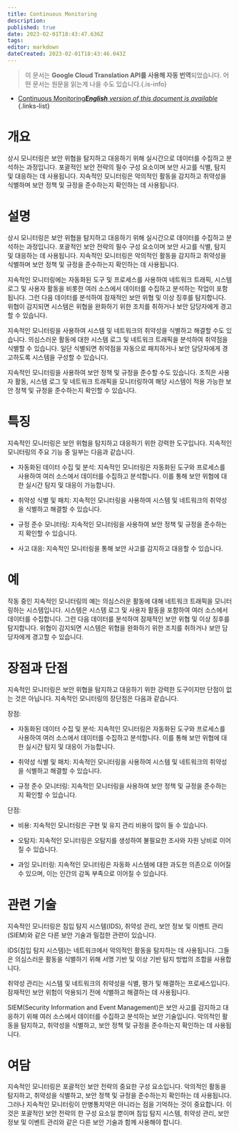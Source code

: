 ```yaml
---
title: Continuous Monitoring
description: 
published: true
date: 2023-02-01T18:43:47.636Z
tags: 
editor: markdown
dateCreated: 2023-02-01T18:43:46.043Z
---
```


> 이 문서는 **Google Cloud Translation API를 사용해 자동 번역**되었습니다.
어떤 문서는 원문을 읽는게 나을 수도 있습니다.{.is-info}

- [Continuous Monitoring***English** version of this document is available*](/en/Knowledge-base/Dictionary/continuous-monitoring)
{.links-list}

# 개요
상시 모니터링은 보안 위협을 탐지하고 대응하기 위해 실시간으로 데이터를 수집하고 분석하는 과정입니다. 포괄적인 보안 전략의 필수 구성 요소이며 보안 사고를 식별, 탐지 및 대응하는 데 사용됩니다. 지속적인 모니터링은 악의적인 활동을 감지하고 취약성을 식별하며 보안 정책 및 규정을 준수하는지 확인하는 데 사용됩니다.

# 설명
상시 모니터링은 보안 위협을 탐지하고 대응하기 위해 실시간으로 데이터를 수집하고 분석하는 과정입니다. 포괄적인 보안 전략의 필수 구성 요소이며 보안 사고를 식별, 탐지 및 대응하는 데 사용됩니다. 지속적인 모니터링은 악의적인 활동을 감지하고 취약성을 식별하며 보안 정책 및 규정을 준수하는지 확인하는 데 사용됩니다.

지속적인 모니터링에는 자동화된 도구 및 프로세스를 사용하여 네트워크 트래픽, 시스템 로그 및 사용자 활동을 비롯한 여러 소스에서 데이터를 수집하고 분석하는 작업이 포함됩니다. 그런 다음 데이터를 분석하여 잠재적인 보안 위협 및 이상 징후를 탐지합니다. 위협이 감지되면 시스템은 위협을 완화하기 위한 조치를 취하거나 보안 담당자에게 경고할 수 있습니다.

지속적인 모니터링을 사용하여 시스템 및 네트워크의 취약성을 식별하고 해결할 수도 있습니다. 의심스러운 활동에 대한 시스템 로그 및 네트워크 트래픽을 분석하여 취약점을 식별할 수 있습니다. 일단 식별되면 취약점을 자동으로 패치하거나 보안 담당자에게 경고하도록 시스템을 구성할 수 있습니다.

지속적인 모니터링을 사용하여 보안 정책 및 규정을 준수할 수도 있습니다. 조직은 사용자 활동, 시스템 로그 및 네트워크 트래픽을 모니터링하여 해당 시스템이 적용 가능한 보안 정책 및 규정을 준수하는지 확인할 수 있습니다.

# 특징
지속적인 모니터링은 보안 위협을 탐지하고 대응하기 위한 강력한 도구입니다. 지속적인 모니터링의 주요 기능 중 일부는 다음과 같습니다.

- 자동화된 데이터 수집 및 분석: 지속적인 모니터링은 자동화된 도구와 프로세스를 사용하여 여러 소스에서 데이터를 수집하고 분석합니다. 이를 통해 보안 위협에 대한 실시간 탐지 및 대응이 가능합니다.

- 취약성 식별 및 패치: 지속적인 모니터링을 사용하여 시스템 및 네트워크의 취약성을 식별하고 해결할 수 있습니다.

- 규정 준수 모니터링: 지속적인 모니터링을 사용하여 보안 정책 및 규정을 준수하는지 확인할 수 있습니다.

- 사고 대응: 지속적인 모니터링을 통해 보안 사고를 감지하고 대응할 수 있습니다.

# 예
작동 중인 지속적인 모니터링의 예는 의심스러운 활동에 대해 네트워크 트래픽을 모니터링하는 시스템입니다. 시스템은 시스템 로그 및 사용자 활동을 포함하여 여러 소스에서 데이터를 수집합니다. 그런 다음 데이터를 분석하여 잠재적인 보안 위협 및 이상 징후를 탐지합니다. 위협이 감지되면 시스템은 위협을 완화하기 위한 조치를 취하거나 보안 담당자에게 경고할 수 있습니다.

# 장점과 단점
지속적인 모니터링은 보안 위협을 탐지하고 대응하기 위한 강력한 도구이지만 단점이 없는 것은 아닙니다. 지속적인 모니터링의 장단점은 다음과 같습니다.

장점:
- 자동화된 데이터 수집 및 분석: 지속적인 모니터링은 자동화된 도구와 프로세스를 사용하여 여러 소스에서 데이터를 수집하고 분석합니다. 이를 통해 보안 위협에 대한 실시간 탐지 및 대응이 가능합니다.

- 취약성 식별 및 패치: 지속적인 모니터링을 사용하여 시스템 및 네트워크의 취약성을 식별하고 해결할 수 있습니다.

- 규정 준수 모니터링: 지속적인 모니터링을 사용하여 보안 정책 및 규정을 준수하는지 확인할 수 있습니다.

단점:
- 비용: 지속적인 모니터링은 구현 및 유지 관리 비용이 많이 들 수 있습니다.

- 오탐지: 지속적인 모니터링은 오탐지를 생성하여 불필요한 조사와 자원 낭비로 이어질 수 있습니다.

- 과잉 모니터링: 지속적인 모니터링은 자동화 시스템에 대한 과도한 의존으로 이어질 수 있으며, 이는 인간의 감독 부족으로 이어질 수 있습니다.

# 관련 기술
지속적인 모니터링은 침입 탐지 시스템(IDS), 취약성 관리, 보안 정보 및 이벤트 관리(SIEM)와 같은 다른 보안 기술과 밀접한 관련이 있습니다.

IDS(침입 탐지 시스템)는 네트워크에서 악의적인 활동을 탐지하는 데 사용됩니다. 그들은 의심스러운 활동을 식별하기 위해 서명 기반 및 이상 기반 탐지 방법의 조합을 사용합니다.

취약성 관리는 시스템 및 네트워크의 취약성을 식별, 평가 및 해결하는 프로세스입니다. 잠재적인 보안 위험이 악용되기 전에 식별하고 해결하는 데 사용됩니다.

SIEM(Security Information and Event Management)은 보안 사고를 감지하고 대응하기 위해 여러 소스에서 데이터를 수집하고 분석하는 보안 기술입니다. 악의적인 활동을 탐지하고, 취약성을 식별하고, 보안 정책 및 규정을 준수하는지 확인하는 데 사용됩니다.

# 여담
지속적인 모니터링은 포괄적인 보안 전략의 중요한 구성 요소입니다. 악의적인 활동을 탐지하고, 취약성을 식별하고, 보안 정책 및 규정을 준수하는지 확인하는 데 사용됩니다. 그러나 지속적인 모니터링이 만병통치약은 아니라는 점을 기억하는 것이 중요합니다. 이것은 포괄적인 보안 전략의 한 구성 요소일 뿐이며 침입 탐지 시스템, 취약성 관리, 보안 정보 및 이벤트 관리와 같은 다른 보안 기술과 함께 사용해야 합니다.